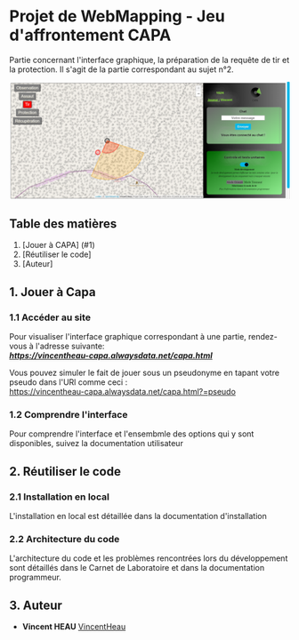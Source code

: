 # Projet de WebMapping - Jeu d'affrontement CAPA 
Partie concernant l'interface graphique, la préparation de la requête de tir et la protection. Il s'agit de la partie correspondant au sujet n°2.

![CAPA](/Capa-Sujet2/jeu/img/capa_interface.png)

## Table des matières
1. [Jouer à CAPA] (#1)
2. [Réutiliser le code]
3. [Auteur]


## 1. Jouer à Capa
### 1.1 Accéder au site 

Pour visualiser l'interface graphique correspondant à une partie, rendez-vous à l'adresse suivante: <br/>
***https://vincentheau-capa.alwaysdata.net/capa.html*** <br/>

Vous pouvez simuler le fait de jouer sous un pseudonyme en tapant votre pseudo dans l'URl comme ceci : <br/> https://vincentheau-capa.alwaysdata.net/capa.html?=pseudo

### 1.2 Comprendre l'interface
Pour comprendre l'interface et l'ensembmle des options qui y sont disponibles, suivez la documentation utilisateur 


## 2. Réutiliser le code
### 2.1 Installation en local
L'installation en local est détaillée dans la documentation d'installation

### 2.2 Architecture du code
 L'architecture du code et les problèmes rencontrées lors du développement sont détaillés dans le Carnet de Laboratoire et dans la documentation programmeur.

## 3. Auteur
* **Vincent HEAU** [VincentHeau](https://github.com/VincentHeau)
